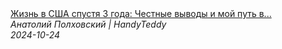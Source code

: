 <!--2024-10-24 15:01:00-->
<div class="yb">
  <a class="nodecor" href="/posts.html?rabota/jizn_v_ssha_spustya_3_goda_chestnye_vyvody_i_moj_put_v_emigracii">
    <img class="preview" data-videoid="nCd0kUEuh7M" src="https://i3.ytimg.com/vi/nCd0kUEuh7M/hqdefault.jpg" align="middle" alt="">
  </a>
  <div class="inlbl text">
    <a class="nodecor" href="/posts.html?rabota/jizn_v_ssha_spustya_3_goda_chestnye_vyvody_i_moj_put_v_emigracii">Жизнь в США спустя 3 года: Честные выводы и мой путь в...</a><br>
    <i class="smaller2">Анатолий Полховский | HandyTeddy </i><br>
    <i class="smaller3">2024-10-24</i>
  </div>
</div>
